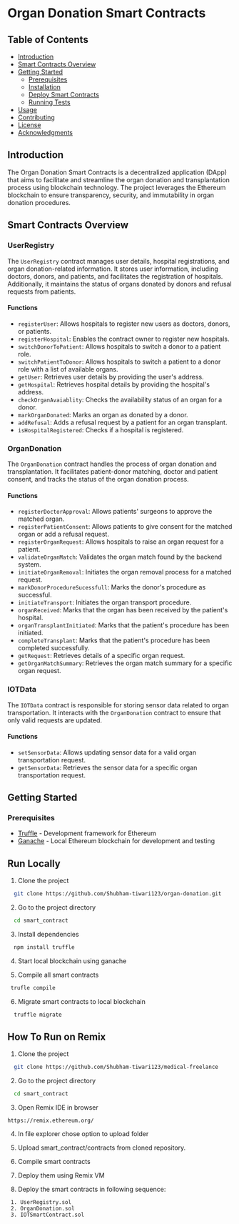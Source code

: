 # Organ Donation Smart Contracts



## Table of Contents

- [Introduction](#introduction)
- [Smart Contracts Overview](#smart-contracts-overview)
- [Getting Started](#getting-started)
  - [Prerequisites](#prerequisites)
  - [Installation](#installation)
  - [Deploy Smart Contracts](#deploy-smart-contracts)
  - [Running Tests](#running-tests)
- [Usage](#usage)
- [Contributing](#contributing)
- [License](#license)
- [Acknowledgments](#acknowledgments)

## Introduction

The Organ Donation Smart Contracts is a decentralized application (DApp) that aims to facilitate and streamline the organ donation and transplantation process using blockchain technology. The project leverages the Ethereum blockchain to ensure transparency, security, and immutability in organ donation procedures.

## Smart Contracts Overview

### UserRegistry

The `UserRegistry` contract manages user details, hospital registrations, and organ donation-related information. It stores user information, including doctors, donors, and patients, and facilitates the registration of hospitals. Additionally, it maintains the status of organs donated by donors and refusal requests from patients.

#### Functions

- `registerUser`: Allows hospitals to register new users as doctors, donors, or patients.
- `registerHospital`: Enables the contract owner to register new hospitals.
- `switchDonorToPatient`: Allows hospitals to switch a donor to a patient role.
- `switchPatientToDonor`: Allows hospitals to switch a patient to a donor role with a list of available organs.
- `getUser`: Retrieves user details by providing the user's address.
- `getHospital`: Retrieves hospital details by providing the hospital's address.
- `checkOrganAvaiablity`: Checks the availability status of an organ for a donor.
- `markOrganDonated`: Marks an organ as donated by a donor.
- `addRefusal`: Adds a refusal request by a patient for an organ transplant.
- `isHospitalRegistered`: Checks if a hospital is registered.

### OrganDonation

The `OrganDonation` contract handles the process of organ donation and transplantation. It facilitates patient-donor matching, doctor and patient consent, and tracks the status of the organ donation process.

#### Functions

- `registerDoctorApproval`: Allows patients' surgeons to approve the matched organ.
- `registerPatientConsent`: Allows patients to give consent for the matched organ or add a refusal request.
- `registerOrganRequest`: Allows hospitals to raise an organ request for a patient.
- `validateOrganMatch`: Validates the organ match found by the backend system.
- `initiateOrganRemoval`: Initiates the organ removal process for a matched request.
- `markDonorProcedureSucessfull`: Marks the donor's procedure as successful.
- `initiateTransport`: Initiates the organ transport procedure.
- `organReceived`: Marks that the organ has been received by the patient's hospital.
- `organTransplantInitiated`: Marks that the patient's procedure has been initiated.
- `completeTransplant`: Marks that the patient's procedure has been completed successfully.
- `getRequest`: Retrieves details of a specific organ request.
- `getOrganMatchSummary`: Retrieves the organ match summary for a specific organ request.

### IOTData

The `IOTData` contract is responsible for storing sensor data related to organ transportation. It interacts with the `OrganDonation` contract to ensure that only valid requests are updated.

#### Functions

- `setSensorData`: Allows updating sensor data for a valid organ transportation request.
- `getSensorData`: Retrieves the sensor data for a specific organ transportation request.

## Getting Started

### Prerequisites

- [Truffle](https://www.trufflesuite.com/truffle) - Development framework for Ethereum
- [Ganache](https://www.trufflesuite.com/ganache) - Local Ethereum blockchain for development and testing


## Run Locally

1. Clone the project

```bash
  git clone https://github.com/Shubham-tiwari123/organ-donation.git
```

2. Go to the project directory

```bash
  cd smart_contract
```

3. Install dependencies

```bash
  npm install truffle
```

4. Start local blockchain using ganache

5. Compile all smart contracts
```bash
 trufle compile
 ```

6. Migrate smart contracts to local blockchain
```bash
  truffle migrate
  ```







## How To Run on Remix
1. Clone the project

```bash
  git clone https://github.com/Shubham-tiwari123/medical-freelance
```

2. Go to the project directory

```bash
  cd smart_contract
```

3. Open Remix IDE in browser
  ```
  https://remix.ethereum.org/
  ```

4. In file explorer chose option to upload folder

5. Upload smart_contract/contracts from cloned repository.

6. Compile smart contracts

7. Deploy them using Remix VM

8. Deploy the smart contracts in following sequence:
  ```
   1. UserRegistry.sol
   2. OrganDonation.sol
   3. IOTSmartContract.sol
   ```
   
